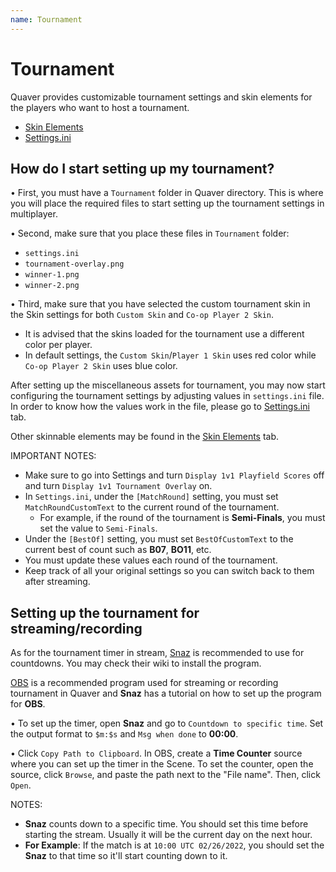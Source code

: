 ```yaml
---
name: Tournament
---
```


# Tournament

Quaver provides customizable tournament settings and skin elements for the players who want to host a tournament.

- [Skin Elements](/docs/Tournament/skinelements)
- [Settings.ini](/docs/Tournament/settings.ini)

## How do I start setting up my tournament?

• First, you must have a `Tournament` folder in Quaver directory. This is where you will place the required files to start setting up the tournament settings in multiplayer.

• Second, make sure that you place these files in `Tournament` folder:

- `settings.ini`
- `tournament-overlay.png`
- `winner-1.png`
- `winner-2.png`

• Third, make sure that you have selected the custom tournament skin in the Skin settings for both `Custom Skin` and `Co-op Player 2 Skin`.

- It is advised that the skins loaded for the tournament use a different color per player.
- In default settings, the `Custom Skin`/`Player 1 Skin` uses red color while `Co-op Player 2 Skin` uses blue color.

After setting up the miscellaneous assets for tournament, you may now start configuring the tournament settings by adjusting values in `settings.ini` file. In order to know how the values work in the file, please go to [Settings.ini](/docs/Tournament/settings.ini) tab.

Other skinnable elements may be found in the [Skin Elements](/docs/Tournament/skinelements) tab.

IMPORTANT NOTES:

- Make sure to go into Settings and turn `Display 1v1 Playfield Scores` off and turn `Display 1v1 Tournament Overlay` on.
- In `Settings.ini`, under the `[MatchRound]` setting, you must set `MatchRoundCustomText` to the current round of the tournament.
  - For example, if the round of the tournament is **Semi-Finals**, you must set the value to `Semi-Finals`.
- Under the `[BestOf]` setting, you must set `BestOfCustomText` to the current best of count such as **B07**, **BO11**, etc.
- You must update these values each round of the tournament.
- Keep track of all your original settings so you can switch back to them after streaming.

## Setting up the tournament for streaming/recording

As for the tournament timer in stream, [Snaz](https://github.com/JimmyAppelt/Snaz/wiki) is recommended to use for countdowns. You may check their wiki to install the program.

[OBS](https://obsproject.com) is a recommended program used for streaming or recording tournament in Quaver and **Snaz** has a tutorial on how to set up the program for **OBS**.

• To set up the timer, open **Snaz** and go to `Countdown to specific time`. Set the output format to `$m:$s` and `Msg when done` to **00:00**.

• Click `Copy Path to Clipboard`. In OBS, create a **Time Counter** source where you can set up the timer in the Scene. To set the counter, open the source, click `Browse`, and paste the path next to the "File name". Then, click `Open`.

NOTES:

- **Snaz** counts down to a specific time. You should set this time before starting the stream. Usually it will be the current day on the next hour.
- **For Example**: If the match is at `10:00 UTC 02/26/2022`, you should set the **Snaz** to that time so it'll start counting down to it.
